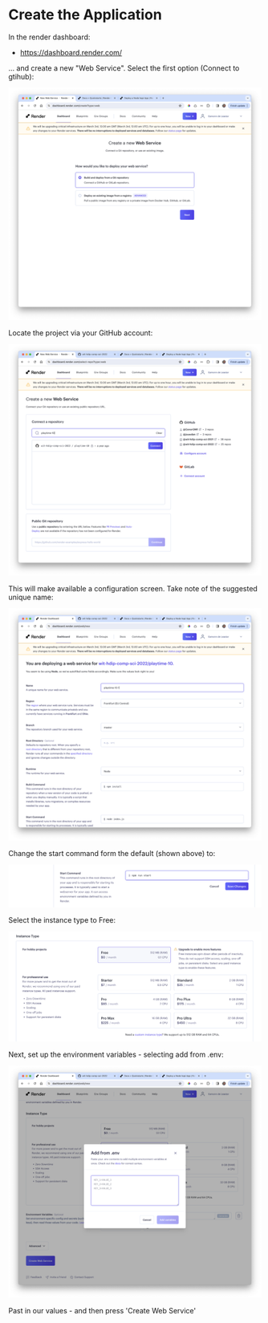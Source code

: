 # Create the Application

In the render dashboard:

- <https://dashboard.render.com/>

... and create a new "Web Service". Select the first option (Connect to gtihub):

![](img/02.png)

Locate the project via your GitHub account:

![](img/03.png)

This will make available a configuration screen. Take note of the suggested unique name:

![](img/04.png)

Change the start command form the default (shown above) to:



![](img/09.png)

Select the instance type to Free:

![](img/08.png)



Next, set up the environment variables - selecting add from .env:

![](img/06.png)

Past in our values - and then press 'Create Web Service'
